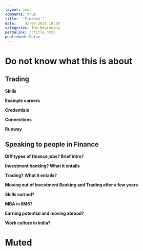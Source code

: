```yaml
---
layout: post
comments: true
title:  "Finance "
date:    02-04-2018 10:38
categories: The Beginning
permalink: /:title.html
published: False
---
```

# Do not know what this is about

## Trading

**Skills**

**Example careers**

**Credentials**

**Connections**

**Runway**




## Speaking to people in Finance

**Diff types of finance jobs? Brief intro?**

**Investment banking? What it entails**

**Trading? What it entails?**


**Moving out of Investment Banking and Trading after a few years**

**Skills earned?**

**MBA in IIMS?**

**Earning potential and moving abraod?**

**Work culture in India?**










# Muted
	
<!--
https://www.quora.com/What-is-it-like-to-be-an-investment-banker

https://80000hours.org/career-reviews/front-office-finance/

https://80000hours.org/career-reviews/trading-in-quantitative-hedge-funds/

https://80000hours.org/about/impact/studies-of-career-change/

[investopedia-tradev-vs-IB]: https://www.investopedia.com/articles/professionals/091714/trader-vs-investment-banker-which-job-best-you.asp

## First impressions
[Which career path allows you to earn the most?
#Investment-Banking!](https://80000hours.org/2013/06/where-can-i-earn-the-most/)

Lot of money involved. Every case study in 80k hours typically claims to
be able to give ~1mn$ after 3 years in work. Long hours of work (90+
hours), i.e., ~13 hours a day.

Looking at what the job involves on Quora, there is so much negativity
ending on "but the money is great".  Causing me to maybe consider
backing off a bit. There seem to be many divisions one can work in
within investment banking, which have possibly different levels of
intellectual stimulation and money involved. 


## What the fuck is Investment Banking?

Is it different from trading?

## Diving into the details

Skills: Analytical skills?

Credentials: You should probably have earned others a lot of money,
should serve as credentials.

Connections: Apparently you will know a lot of people in your life
time who are CEO's and CFO's. Many of your colleagues would be working
in other companies once they exit, . There are specific jobs reserved
for investment banking type of people within industry

Runway: Possibly the best runway possible

	Cons: Long hours, 80-90hrs?

## Entry route for me

1. MBA 
MBA seems to be a good platform to get into investment banking.


Examples?

what if I just stay in the Netherlands?

### MBA needed?



## Exit route?

## how the exit route is in the direction of what you want to do?

## Speak to people in finance
- aerospace girl
- ram
- vishnu




other links to go through?

https://80000hours.org/articles/highest-paying-jobs/

-->
